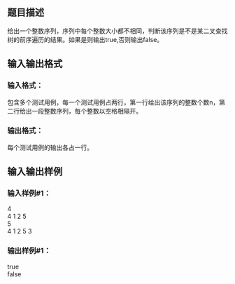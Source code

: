 ## 题目描述

给出一个整数序列，序列中每个整数大小都不相同，判断该序列是不是某二叉查找树的前序遍历的结果。如果是则输出true,否则输出false。

## 输入输出格式

### 输入格式：
包含多个测试用例，每一个测试用例占两行，第一行给出该序列的整数个数n，第二行给出一段整数序列，每个整数以空格相隔开。

### 输出格式：
每个测试用例的输出各占一行。

## 输入输出样例

### 输入样例#1：
4  
4 1 2 5  
5  
4 1 2 5 3  

### 输出样例#1：
true  
false
